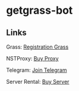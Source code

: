 # getgrass-bot


## Links

Grass: [Registration Grass](https://app.getgrass.io/register/?referralCode=n2S8rhaFVHo0mjY)

NSTProxy: [Buy Proxy](https://app.nstproxy.com/register?i=wjgSmA&utm_source=github&utm_medium=referral)

Telegram: [Join Telegram](https://t.me/web3airdropclub)

Server Rental: [Buy Server](https://www.vultr.com/?ref=9152112)